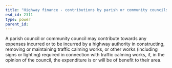 ```yaml
---
title: "Highway finance - contributions by parish or community councils for traffic calming"
esd_id: 2311
type: power
parent_id:  
---
```


A parish council or community council may contribute towards any expenses incurred or to be incurred by a highway authority in constructing, removing or maintaining traffic calming works, or other works (including signs or lighting) required in connection with traffic calming works, if, in the opinion of the council, the expenditure is or will be of benefit to their area.

